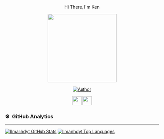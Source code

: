 <p align='center'>Hi There, I'm Ken</p>
<p align="center">
<img src="https://c.top4top.io/p_2275xjq7x1.jpg" width="225" height="225"/>
</p>
<p align="center">
<a href="https://github.com/WarcKz"><img title="Author" src="https://img.shields.io/badge/Author-WarcKz-red.svg?style=for-the-badge&logo=github"></a>
<p align="center">
<a href="https://wa.me/6281515982740"><img height="30" src="https://www.freeiconspng.com/uploads/whatsapp-black-logo-icon--24.png"></a>
<a href="https://www.instagram.com/warclol/"><img height="30" src="https://cdn.jsdelivr.net/npm/simple-icons@v3/icons/instagram.svg"></a>
</P>
  
### ⚙ &nbsp;GitHub Analytics

---

[![Ilmanhdyt GitHub Stats](https://github-readme-stats.vercel.app/api?username=WarcKz&show_icons=true&hide=issues&theme=radical)](https://github-readme-stats.vercel.app)
[![Ilmanhdyt Top Languages](https://github-readme-stats.vercel.app/api/top-langs?username=WarcKz&layout=compact&theme=radical)](https://github-readme-stats.vercel.app)
